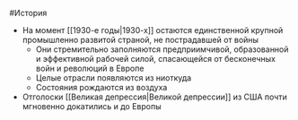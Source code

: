 #История 
- На момент [[1930-е годы|1930-х]] остаются единственной крупной промышленно развитой страной, не пострадавшей от войны
	- Они стремительно заполняются предприимчивой, образованной и эффективной рабочей силой, спасающейся от бесконечных войн и революций в Европе 
	- Целые отрасли появляются из ниоткуда
	- Состояния рождаются из воздуха 
- Отголоски [[Великая депрессия|Великой депрессии]] из США почти мгновенно докатились и до Европы 